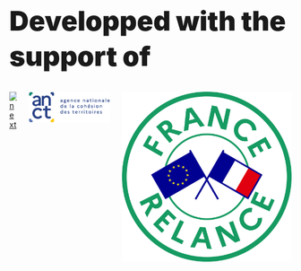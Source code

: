 <h1
  class="has-text-centered mt-6"
  style="font-weight: 900; line-height: 1.3; font-size: 3rem;">
  Developped with the support of
</h1>

<div class="columns is-multiline py-2 is-8 is-mobile is-vcentered is-centered mt-0 mb-6">
  <div class="column is-3 has-text-centered">
    <a class=""
      href="https://next-generation-eu.europa.eu/index_en"
      target="_blank">
      <img
        src="https://raw.githubusercontent.com/multi-coop/datami-website-content/main/images/sponsors/nextgen-eu-logo.svg"
        alt="next"
      />
    </a>
  </div>
  <div class="column is-3 has-text-centered">
    <a class=""
      href="https://agence-cohesion-territoires.gouv.fr/"
      target="_blank">
      <img
        src="https://raw.githubusercontent.com/multi-coop/datami-website-content/main/images/sponsors/anct-logo-transparent.png"
        alt="ANCT"
      />
    </a>
  </div>
  <div class="column is-3 has-text-centered">
    <a class=""
      href="https://www.economie.gouv.fr/plan-de-relance"
      target="_blank">
      <img
        src="https://raw.githubusercontent.com/multi-coop/datami-website-content/main/images/sponsors/france-relance-logo.jpg"
        alt="France-Relance"
      />
    </a>
  </div>
</div>
